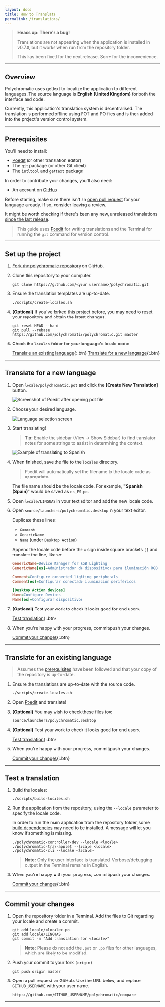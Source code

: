 ```yaml
---
layout: docs
title: How to Translate
permalink: /translations/
---
```


> **Heads up: There's a bug!**
>
> Translations are not appearing when the application is
> installed in v0.7.0, but it works when run from the repository folder.
>
> This has been fixed for the next release. Sorry for the inconvenience.

---

## Overview

Polychromatic uses gettext to localize the application to different languages.
The source language is **English (United Kingdom)** for both the interface and
code.

Currently, this application's translation system is decentralised.
The translation is performed offline using POT and PO files and is then
added into the project's version control system.

---

## Prerequisites

You'll need to install:

* [Poedit] (or other translation editor)
* The `git` package (or other Git client)
* The `intltool` and `gettext` package

In order to contribute your changes, you'll also need:

* An account on [GitHub](https://github.com)

Before starting, make sure there isn't an [open pull request] for your language already.
If so, consider leaving a review.

It might be worth checking if there's been any new, unreleased translations [since the last release].

[open pull request]: https://github.com/polychromatic/polychromatic/pulls?q=is%3Apr+is%3Aopen+label%3Ai18n+
[since the last release]: https://github.com/polychromatic/polychromatic/compare/stable...master
[Poedit]: https://poedit.net/

> This guide uses [Poedit] for writing translations and the Terminal for
running the `git` command for version control.

---

## Set up the project

1. [Fork the polychromatic repository](https://github.com/polychromatic/polychromatic/fork) on GitHub.

1. Clone this repository to your computer.

       git clone https://github.com/<your username>/polychromatic.git

1. Ensure the translation templates are up-to-date.

       ./scripts/create-locales.sh

1. **(Optional)** If you've forked this project before, you may need to reset your repository and obtain the latest changes.

       git reset HEAD --hard
       git pull --rebase https://github.com/polychromatic/polychromatic.git master

1. Check the `locales` folder for your language's locale code:

    [Translate an existing language](#translate-for-an-existing-language){:.btn}
    [Translate for a new language](#translate-for-a-new-language){:.btn}

---

## Translate for a new language

1. Open `locale/polychromatic.pot` and click the **[Create New Translation]** button.

    ![Screenshot of Poedit after opening pot file](/images/poedit-1.png)

1. Choose your desired language.

    ![Language selection screen](/images/poedit-2.png)

1. Start translating!

    > **Tip:** Enable the sidebar (View → Show Sidebar) to find translator notes
    for some strings to assist in determining the context.

    ![Example of translating to Spanish](/images/poedit-3.png)

1. When finished, save the file to the `locales` directory.

    > Poedit will automatically set the filename to the locale code as appropriate.

    The file name should be the locale code. For example, **"Spanish (Spain)"** would be saved as `es_ES.po`.

1. Open `locale/LINGUAS` in your text editor and add the new locale code.

1. Open `source/launchers/polychromatic.desktop` in your text editor.

    Duplicate these lines:
    * `Comment`
    * `GenericName`
    * `Name` (under `Desktop Action`)

    Append the locale code before the `=` sign inside square brackets `[]` and translate the line, like so:

    ```ini
    GenericName=Device Manager for RGB Lighting
    GenericName[es]=Administrador de dispositivos para iluminación RGB

    Comment=Configure connected lighting peripherals
    Comment[es]=Configurar conectado iluminación periféricos

    [Desktop Action devices]
    Name=Configure Devices
    Name[es]=Configurar dispositivos
    ```

1. **(Optional)** Test your work to check it looks good for end users.

    [Test translation](#test-a-translation){:.btn}

1. When you're happy with your progress, commit/push your changes.

    [Commit your changes](#commit-your-changes){:.btn}

---

## Translate for an existing language

> Assumes the [prerequisites](#prerequisites) have been followed and that your
> copy of the repository is up-to-date.

1. Ensure the translations are up-to-date with the source code.

       ./scripts/create-locales.sh

1. Open [Poedit] and translate!

1. **(Optional)** You may wish to check these files too:

       source/launchers/polychromatic.desktop

1. **(Optional)** Test your work to check it looks good for end users.

    [Test translation](#test-a-translation){:.btn}

1. When you're happy with your progress, commit/push your changes.

    [Commit your changes](#commit-your-changes){:.btn}


---

## Test a translation

1. Build the locales:

       ./scripts/build-locales.sh

1. Run the application from the repository, using the `--locale` parameter to
    specify the locale code.

    In order to run the main application from the repository folder, some [build dependencies]
    may need to be installed. A message will let you know if something is missing.

       ./polychromatic-controller-dev --locale <locale>
       ./polychromatic-tray-applet --locale <locale>
       ./polychromatic-cli --locale <locale>

    > **Note:** Only the user interface is translated. Verbose/debugging output in
    the Terminal remains in English.

1. When you're happy with your progress, commit/push your changes.

    [Commit your changes](#commit-your-changes){:.btn}


[build dependencies]: /dependencies/

---

## Commit your changes

1. Open the repository folder in a Terminal. Add the files to Git regarding your locale
and create a commit.

       git add locale/<locale>.po
       git add locale/LINGUAS
       git commit -m "Add translation for <locale>"

    > **Note:** Please do not add the `.pot` or `.po` files for other languages, which
    are likely to be modified.

1. Push your commit to your fork `(origin)`

       git push origin master

1. Open a pull request on GitHub. Use the URL below, and replace `GITHUB_USERNAME` with your user name.

       https://github.com/GITHUB_USERNAME/polychromatic/compare

---
